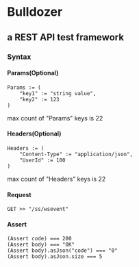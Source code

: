 # Bulldozer #

## a REST API test framework ##

### Syntax ###
#### Params(Optional) ####
```
Params := (
    "key1" := "string value",
    "key2" := 123
)
```
max count of "Params" keys is 22

#### Headers(Optional) ####
```
Headers := (
    "Content-Type" := "application/json",
    "UserId" := 100
)
```
max count of "Headers" keys is 22

#### Request ####
```
GET >> "/ss/wsevent"
```

#### Assert ####
```
(Assert code) === 200
(Assert body) === "OK"
(Assert body).asJson("code") === "0"
(Assert body).asJson.size === 5
```
